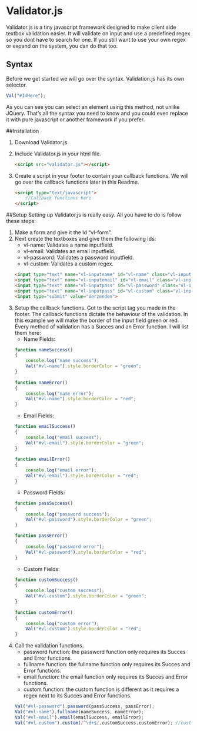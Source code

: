 # Validator.js
Validator.js is a tiny javascript framework designed to make client side textbox validation easier. It will validate on input and use a predefined regex so you dont have to search for one. If you still want to use your own regex or expand on the system, you can do that too.

## Syntax
Before we get started we will go over the syntax. Validation.js has its own selector.
```javascript
Val("#IdHere");
```

As you can see you can select an element using this method, not unlike JQuery. That’s all the syntax you need to know and you could even replace it with pure javascript or another framework if you prefer.

##Installation
1. Download Validator.js
2. Include Validator.js in your html file.

    ```html
    <script src="validator.js"></script>
    ```

3. Create a script in your footer to contain your callback functions. We will go over the callback functions later in this Readme.

    ```html
    <script type="text/javascript">
        //Callback functions here                
    </script>
    ```
    
##Setup
Setting up Validator,js is really easy. All you have to do is follow these steps:

1. Make a form and give it the Id “vl-form”.
2. Next create the textboxes and give them the following Ids:
    * vl-name: Validates a name inputfield.
    * vl-email: Validates an email inputfield.
    * vl-password: Validates a password inputfield.
    * vl-custom: Validates a custom regex.
    ```html
    <input type="text" name="vl-inputname" id="vl-name" class="vl-input"><br><br>
    <input type="text" name="vl-inputemail" id="vl-email" class="vl-input"><br><br>
    <input type="text" name="vl-inputpass" id="vl-password" class="vl-input"><br><br>
    <input type="text" name="vl-inputpass" id="vl-custom" class="vl-input"><br><br>
    <input type="submit" value="Verzenden">
    ```
3. Setup the callback functions. Got to the script tag you made in the footer. The callback functions dictate the behaviour of the validation. In this example we will make the border of the input field green or red. Every method of validation has a Succes and an Error function. I will list them here:
    * Name Fields:
    ```javascript
    function nameSuccess()
    {
        console.log("name success");
        Val("#vl-name").style.borderColor = "green";
    }
                    
    function nameError()
    {
        console.log("name error");
        Val("#vl-name").style.borderColor = "red";
    }
    ```
    * Email Fields:
    ```javascript
    function emailSuccess()
    {
        console.log("email success");
        Val("#vl-email").style.borderColor = "green";
    }
                    
    function emailError()
    {
        console.log("email error");
        Val("#vl-email").style.borderColor = "red";
    }
    ```
    * Password Fields:
    ```javascript
    function passSuccess()
    {
        console.log("password success");
        Val("#vl-password").style.borderColor = "green";
    }
    
    function passError()
    {
        console.log("password error");
        Val("#vl-password").style.borderColor = "red";
    }
    ```
    * Custom Fields:
    ```javascript
    function customSuccess()
    {
        console.log("custom success");
        Val("#vl-custom").style.borderColor = "green";
    }
     
    function customError()
    {
        console.log("custom error");
        Val("#vl-custom").style.borderColor = "red";
    }
    ```
4. Call the validation functions.
    * password function: the password function only requires its Succes and Error functions.
    * fullname function: the fullname function only requires its Succes and Error functions.
    * email function: the email function only requires its Succes and Error functions.
    * custom function: the custom function is different as it requires a regex next to its Succes and Error functions.
    ```javascript
    Val("#vl-password").password(passSuccess, passError);
    Val("#vl-name").fullname(nameSuccess, nameError);
    Val("#vl-email").email(emailSuccess, emailError);
    Val("#vl-custom").custom(/^\d+$/,customSuccess,customError); //custom function requires regex and the succes and error functions.
    ``` 
    
    
